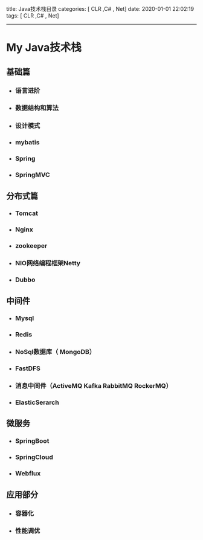title: Java技术栈目录
categories: [ CLR ,C# , Net]
date: 2020-01-01 22:02:19
tags:  [ CLR ,C# , Net]

---



# My Java技术栈

## 基础篇

- ### 语言进阶

- ### 数据结构和算法

- ### 设计模式

- ### mybatis

- ### Spring

- ### SpringMVC

## 分布式篇

- ### Tomcat

- ### Nginx

- ### zookeeper

- ### NIO网络编程框架Netty

- ### Dubbo

## 中间件

- ### Mysql

- ### Redis

- ### NoSql数据库（ MongoDB）

- ### FastDFS

- ### 消息中间件（ActiveMQ Kafka RabbitMQ RockerMQ）

- ### ElasticSerarch

## 微服务

- ### SpringBoot

- ### SpringCloud

- ### Webflux

## 应用部分

- ### 容器化

- ### 性能调优